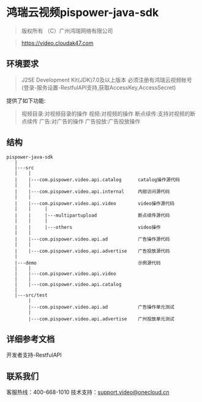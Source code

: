 鸿瑞云视频pispower-java-sdk
===================
>版权所有 （C）广州鸿瑞网络有限公司

>https://video.cloudak47.com

环境要求
-------------
>J2SE Development Kit(JDK)7.0及以上版本
>必须注册有鸿瑞云视频帐号(登录-服务设置-RestfulAPI支持,获取AccessKey,AccessSecret)

提供了如下功能:
>视频目录:对视频目录的操作
>视频:对视频的操作
> 断点续传:支持对视频的断点续传
>广告:对广告的操作
>广告投放:广告投放操作

结构
-------------
```
pispower-java-sdk
   |
   |---src
   |    |
   |    |---com.pispower.video.api.catalog   	catalog操作源代码
   |    |
   |    |---com.pispower.video.api.internal   	内部访问源代码
   |    |
   |    |---com.pispower.video.api.video      	video操作源代码
   |    |     |
   |    |     |---multipartupload   			断点续传源代码
   |    |     |
   |    |     |---others						video操作
   |    |
   |    |---com.pispower.video.api.ad			广告操作源代码
   |    |
   |    |---com.pispower.video.api.advertise    广告投放源代码
   |
   |---demo			   							示例源代码
   |    |
   |    |---com.pispower.video.api.video
   |    |
   |    |---com.pispower.video.api.catalog
   |
   |---src/test
        |
        |---com.pispower.video.api.ad           广告操作单元测试
        |
        |---com.pispower.video.api.advertise    广州投放单元测试
```

详细参考文档
-------------
开发者支持-RestfulAPI

联系我们
-------------
客服热线：400-668-1010
技术支持：support.video@onecloud.cn